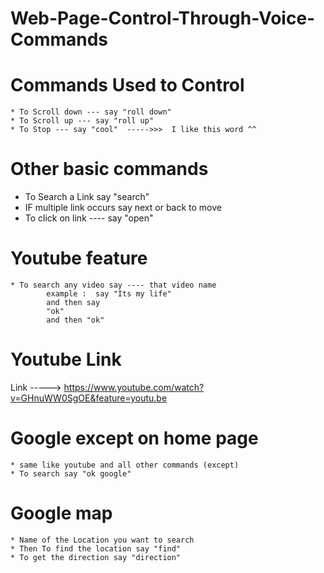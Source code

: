 # Web-Page-Control-Through-Voice-Commands



# Commands Used to Control

    * To Scroll down --- say "roll down"
    * To Scroll up --- say "roll up"
    * To Stop --- say "cool"  ----->>>  I like this word ^^

# Other basic commands 

   * To Search a Link say  "search"
   * IF multiple link occurs say next or back to move
   * To click on link ---- say "open"

# Youtube feature
    
    * To search any video say ---- that video name 
            example :  say "Its my life"
            and then say
            "ok"
            and then "ok"
    
    
# Youtube Link

Link ----->   https://www.youtube.com/watch?v=GHnuWW0SgOE&feature=youtu.be
    
# Google except on home page
    
    * same like youtube and all other commands (except)
    * To search say "ok google"
    
    
# Google map

    * Name of the Location you want to search
    * Then To find the location say "find"
    * To get the direction say "direction"